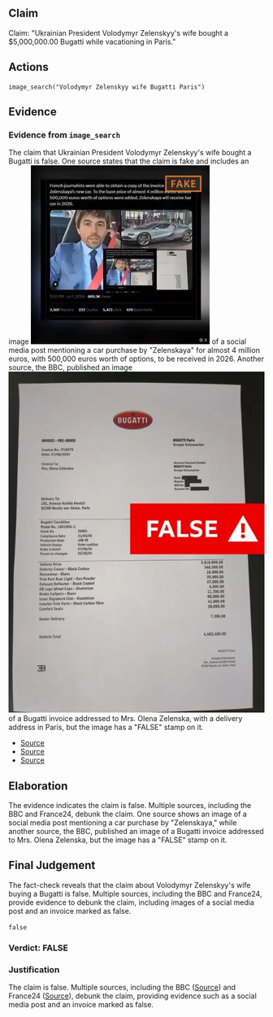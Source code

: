 ## Claim
Claim: "Ukrainian President Volodymyr Zelenskyy's wife bought a $5,000,000.00 Bugatti while vacationing in Paris."

## Actions
```
image_search("Volodymyr Zelenskyy wife Bugatti Paris")
```

## Evidence
### Evidence from `image_search`
The claim that Ukrainian President Volodymyr Zelenskyy's wife bought a Bugatti is false. One source states that the claim is fake and includes an image ![image 7058](media/2025-08-29_23-21-1756509669-845194.jpg) of a social media post mentioning a car purchase by "Zelenskaya" for almost 4 million euros, with 500,000 euros worth of options, to be received in 2026. Another source, the BBC, published an image ![image 7059](media/2025-08-29_23-21-1756509670-081265.jpg) of a Bugatti invoice addressed to Mrs. Olena Zelenska, with a delivery address in Paris, but the image has a "FALSE" stamp on it.

*   [Source](https://www.france24.com/en/tv-shows/truth-or-fake/20240702-no-ukraine-s-first-lady-did-not-buy-the-new-bugatti-with-us-taxpayer-dollars)
*   [Source](https://www.dw.com/en/fact-check-new-fakes-on-zelenskyys-purported-wealth/a-69552392)
*   [Source](https://www.bbc.com/news/articles/c72ver6172do)


## Elaboration
The evidence indicates the claim is false. Multiple sources, including the BBC and France24, debunk the claim. One source shows an image of a social media post mentioning a car purchase by "Zelenskaya," while another source, the BBC, published an image of a Bugatti invoice addressed to Mrs. Olena Zelenska, but the image has a "FALSE" stamp on it.


## Final Judgement
The fact-check reveals that the claim about Volodymyr Zelenskyy's wife buying a Bugatti is false. Multiple sources, including the BBC and France24, provide evidence to debunk the claim, including images of a social media post and an invoice marked as false.

`false`


### Verdict: FALSE

### Justification
The claim is false. Multiple sources, including the BBC ([Source](https://www.bbc.com/news/articles/c72ver6172do)) and France24 ([Source](https://www.france24.com/en/tv-shows/truth-or-fake/20240702-no-ukraine-s-first-lady-did-not-buy-the-new-bugatti-with-us-taxpayer-dollars)), debunk the claim, providing evidence such as a social media post and an invoice marked as false.
